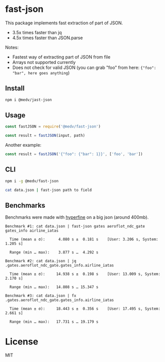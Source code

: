 # fast-json

This package implements fast extraction of part of JSON. 

* 3.5x times faster than jq
* 4.5x times faster than JSON.parse

Notes:

* Fastest way of extracting part of JSON from file
* Arrays not supported currently
* Does not check for valid JSON (you can grab "foo" from here: `{"foo": "bar", here goes anything`)

## Install

```bash
npm i @medv/jast-json
```

## Usage

```js
const fastJSON = require('@medv/fast-json')

const result = fastJSON(input, path)
```

Another example:

```js
const result = fastJSON('{"foo": {"bar": 1}}', ['foo', 'bar'])
```

## CLI

```bash
npm i -g @medv/fast-json
```

```bash
cat data.json | fast-json path to field
```

## Benchmarks

Benchmarks were made with [hyperfine](https://github.com/sharkdp/hyperfine) on a big json (around 400mb).

```
Benchmark #1: cat data.json | fast-json gates aeroflot_ndc_gate gates_info airline_iatas

  Time (mean ± σ):      4.080 s ±  0.181 s    [User: 3.206 s, System: 1.205 s]

  Range (min … max):    3.877 s …  4.292 s

Benchmark #2: cat data.json | jq .gates.aeroflot_ndc_gate.gates_info.airline_iatas

  Time (mean ± σ):     14.938 s ±  0.198 s    [User: 13.009 s, System: 2.170 s]

  Range (min … max):   14.808 s … 15.347 s

Benchmark #3: cat data.json | fx .gates.aeroflot_ndc_gate.gates_info.airline_iatas

  Time (mean ± σ):     18.443 s ±  0.356 s    [User: 17.495 s, System: 2.661 s]

  Range (min … max):   17.731 s … 19.179 s

```

# License

MIT
